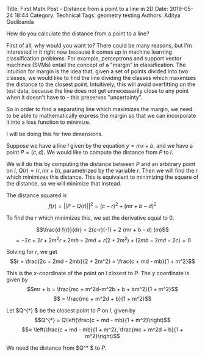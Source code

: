 Title: First Math Post - Distance from a point to a line in 2D
Date: 2019-05-24 18:44
Category: Technical
Tags: geometry testing
Authors: Aditya Gudibanda


How do you calculate the distance from a point to a line? 

First of all, why would you want to?  There could be many reasons, but I'm interested in it right now because it comes up in machine learning classification problems. For example, perceptrons and support vector machines (SVMs) entail the concept of a "margin" in classification. The intuition for margin is the idea that, given a set of points divided into two classes, we would like to find the line dividing the classes which maximizes the distance to the closest point. Intuitively, this will avoid overfitting on the test data, because the line does not get unnecessarily close to any point when it doesn't have to - this preserves "uncertainty". 

So in order to find a separating line which maximizes the margin, we need to be able to mathematically express the margin so that we can incorporate it into a loss function to minimize.

I will be doing this for two dimensions.


Suppose we have a line $l$ given by the equation $y = mx + b$, and we have a point $P = (c,d)$. We would like to compute the distance from $P$ to $l$.

We will do this by computing the distance between $P$ and an arbitrary point on $l$, $Q(r)= (r, mr + b)$, parametrized by the variable $r$. Then we will find the $r$ which minimizes this distance. This is equivalent to minimizing the square of the distance, so we will minimize that instead.

The distance squared is 
$$f(r) = || P - Q(r) || ^2 = (c - r)^2 + (mr + b - d)^2$$

 To find the $r$ which minimizes this, we set the derivative equal to $0$.

$$\frac{d f(r)}{dr} = 2(c-r)(-1) + 2 (mr + b - d) (m)$$
$$ = -2c + 2r + 2m^2r + 2mb - 2md = r(2 + 2m^2) + (2mb - 2md - 2c) = 0$$ 

Solving for $r$, we get 
$$r = \frac{2c + 2md - 2mb}{2 + 2m^2} = \frac{c + md - mb}{1 + m^2}$$

This is the $x$-coordinate of the point on $l$ closest to $P$. The $y$ coordinate is given by 
$$mr + b = \frac{mc + m^2d-m^2b + b + bm^2}{1 + m^2}$$
$$ = \frac{mc + m^2d + b}{1 + m^2}$$

Let $Q^{*} $ be the closest point to $P$ on $l$, given by 
$$Q^{*} = Q\left(\frac{c + md - mb}{1 + m^2}\right)$$
$$= \left(\frac{c + md - mb}{1 + m^2}, \frac{mc + m^2d + b}{1 + m^2}\right)$$

We need the distance from $Q^* $ to $P$.




